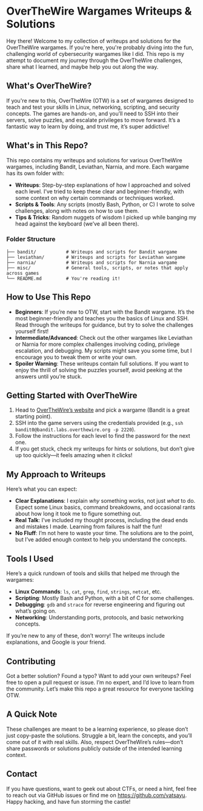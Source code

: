 # OverTheWire Wargames Writeups & Solutions

Hey there! Welcome to my collection of writeups and solutions for the OverTheWire wargames. If you're here, you're probably diving into the fun, challenging world of cybersecurity wargames like I did. This repo is my attempt to document my journey through the OverTheWire challenges, share what I learned, and maybe help you out along the way.

## What's OverTheWire?

If you're new to this, OverTheWire (OTW) is a set of wargames designed to teach and test your skills in Linux, networking, scripting, and security concepts. The games are hands-on, and you’ll need to SSH into their servers, solve puzzles, and escalate privileges to move forward. It’s a fantastic way to learn by doing, and trust me, it’s super addictive!

## What's in This Repo?

This repo contains my writeups and solutions for various OverTheWire wargames, including Bandit, Leviathan, Narnia, and more. Each wargame has its own folder with:

- **Writeups**: Step-by-step explanations of how I approached and solved each level. I’ve tried to keep these clear and beginner-friendly, with some context on why certain commands or techniques worked.
- **Scripts & Tools**: Any scripts (mostly Bash, Python, or C) I wrote to solve challenges, along with notes on how to use them.
- **Tips & Tricks**: Random nuggets of wisdom I picked up while banging my head against the keyboard (we’ve all been there).

### Folder Structure

```
├── bandit/           # Writeups and scripts for Bandit wargame
├── leviathan/        # Writeups and scripts for Leviathan wargame
├── narnia/           # Writeups and scripts for Narnia wargame
├── misc/             # General tools, scripts, or notes that apply across games
└── README.md         # You're reading it!
```

## How to Use This Repo

- **Beginners**: If you’re new to OTW, start with the Bandit wargame. It’s the most beginner-friendly and teaches you the basics of Linux and SSH. Read through the writeups for guidance, but try to solve the challenges yourself first!
- **Intermediate/Advanced**: Check out the other wargames like Leviathan or Narnia for more complex challenges involving coding, privilege escalation, and debugging. My scripts might save you some time, but I encourage you to tweak them or write your own.
- **Spoiler Warning**: These writeups contain full solutions. If you want to enjoy the thrill of solving the puzzles yourself, avoid peeking at the answers until you’re stuck.

## Getting Started with OverTheWire

1. Head to [OverTheWire’s website](https://overthewire.org) and pick a wargame (Bandit is a great starting point).
2. SSH into the game servers using the credentials provided (e.g., `ssh bandit0@bandit.labs.overthewire.org -p 2220`).
3. Follow the instructions for each level to find the password for the next one.
4. If you get stuck, check my writeups for hints or solutions, but don’t give up too quickly—it feels amazing when it clicks!

## My Approach to Writeups

 Here’s what you can expect:

- **Clear Explanations**: I explain *why* something works, not just *what* to do. Expect some Linux basics, command breakdowns, and occasional rants about how long it took me to figure something out.
- **Real Talk**: I’ve included my thought process, including the dead ends and mistakes I made. Learning from failures is half the fun!
- **No Fluff**: I’m not here to waste your time. The solutions are to the point, but I’ve added enough context to help you understand the concepts.

## Tools I Used

Here’s a quick rundown of tools and skills that helped me through the wargames:

- **Linux Commands**: `ls`, `cat`, `grep`, `find`, `strings`, `netcat`, etc.
- **Scripting**: Mostly Bash and Python, with a bit of C for some challenges.
- **Debugging**: `gdb` and `strace` for reverse engineering and figuring out what’s going on.
- **Networking**: Understanding ports, protocols, and basic networking concepts.

If you’re new to any of these, don’t worry! The writeups include explanations, and Google is your friend.

## Contributing

Got a better solution? Found a typo? Want to add your own writeups? Feel free to open a pull request or issue. I’m no expert, and I’d love to learn from the community. Let’s make this repo a great resource for everyone tackling OTW.

## A Quick Note

These challenges are meant to be a learning experience, so please don’t just copy-paste the solutions. Struggle a bit, learn the concepts, and you’ll come out of it with real skills. Also, respect OverTheWire’s rules—don’t share passwords or solutions publicly outside of the intended learning context.

## Contact

If you have questions, want to geek out about CTFs, or need a hint, feel free to reach out via GitHub issues or find me on https://github.com/vatsayu. Happy hacking, and have fun storming the castle!

